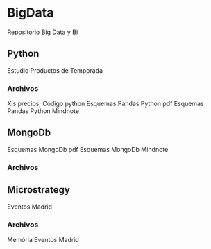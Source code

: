 # BigData
Repositorio Big Data y Bi

## Python
Estudio Productos de Temporada

### Archivos
  Xls precios;
  Código python
  Esquemas Pandas Python pdf
  Esquemas Pandas Python Mindnote
  
## MongoDb
  Esquemas MongoDb pdf
  Esquemas MongoDb Mindnote

### Archivos
  
## Microstrategy
  Eventos Madrid
  
### Archivos
  Memória Eventos Madrid

